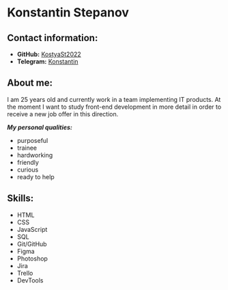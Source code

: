 # Konstantin Stepanov

## Contact information:
* **GitHub:** [KostyaSt2022](https://github.com/KostyaSt2022)
* **Telegram:** [Konstantin](https://t.me/hrecord)

## About me:
I am 25 years old and currently work in a team implementing IT products. At the moment I want to study front-end development in more detail in order to receive a new job offer in this direction.

**_My personal qualities:_**
* purposeful
* trainee
* hardworking
* friendly
* curious
* ready to help

## Skills:
* HTML
* CSS
* JavaScript
* SQL
* Git/GitHub
* Figma
* Photoshop
* Jira
* Trello
* DevTools